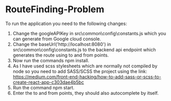 # RouteFinding-Problem
To run the application you need to the following changes:

1. Change the googleAPIKey in src\common\config\constants.js which you can generate from Google cloud console.
2. Change the baseUrl('http://localhost:8080') in src\common\config\constants.js to the backend api endpoint which generates the route using to and from points.
3. Now run the commands npm install.
4. As I have used scss stylesheets which are normally not compiled by node so you need to add SASS/SCSS the project using the link: https://medium.com/front-end-hacking/how-to-add-sass-or-scss-to-create-react-app-c303dae4b5bc
5. Run the command npm start.
6. Enter the to and from points, they should also autocomplete by itself.

